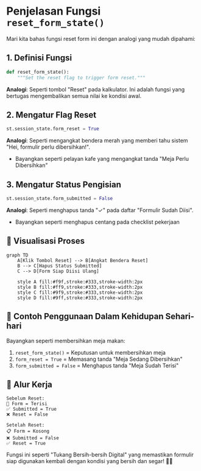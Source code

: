 # Penjelasan Fungsi `reset_form_state()`

Mari kita bahas fungsi reset form ini dengan analogi yang mudah dipahami:

## 1. Definisi Fungsi
```python
def reset_form_state():
    """Set the reset flag to trigger form reset."""
```
**Analogi**: Seperti tombol "Reset" pada kalkulator. Ini adalah fungsi yang bertugas mengembalikan semua nilai ke kondisi awal.

## 2. Mengatur Flag Reset
```python
st.session_state.form_reset = True
```
**Analogi**: Seperti mengangkat bendera merah yang memberi tahu sistem "Hei, formulir perlu dibersihkan!". 
- Bayangkan seperti pelayan kafe yang mengangkat tanda "Meja Perlu Dibersihkan"

## 3. Mengatur Status Pengisian
```python
st.session_state.form_submitted = False
```
**Analogi**: Seperti menghapus tanda "✓" pada daftar "Formulir Sudah Diisi".
- Bayangkan seperti menghapus centang pada checklist pekerjaan

## 🎨 Visualisasi Proses

```mermaid
graph TD
    A[Klik Tombol Reset] --> B[Angkat Bendera Reset]
    B --> C[Hapus Status Submitted]
    C --> D[Form Siap Diisi Ulang]
    
    style A fill:#f9f,stroke:#333,stroke-width:2px
    style B fill:#ff9,stroke:#333,stroke-width:2px
    style C fill:#9f9,stroke:#333,stroke-width:2px
    style D fill:#9ff,stroke:#333,stroke-width:2px
```

## 📝 Contoh Penggunaan Dalam Kehidupan Sehari-hari

Bayangkan seperti membersihkan meja makan:
1. `reset_form_state()` = Keputusan untuk membersihkan meja
2. `form_reset = True` = Memasang tanda "Meja Sedang Dibersihkan"
3. `form_submitted = False` = Menghapus tanda "Meja Sudah Terisi"

## 🔄 Alur Kerja
```
Sebelum Reset:
📝 Form = Terisi
✅ Submitted = True
❌ Reset = False

Setelah Reset:
📋 Form = Kosong
❌ Submitted = False
✅ Reset = True
```

Fungsi ini seperti "Tukang Bersih-bersih Digital" yang memastikan formulir siap digunakan kembali dengan kondisi yang bersih dan segar! 🧹✨